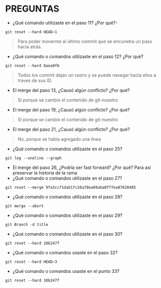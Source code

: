 # PREGUNTAS

 - ¿Qué comando utilizaste en el paso 11? ¿Por qué?- 
 ```git
 git reset --hard HEAD~1
 ```
 > Para poder moverme al último commit que se encunetra un paso hacia atrás.
 - ¿Qué comando o comandos utilizaste en el paso 12? ¿Por qué?
 ```git
 git reset --hard 8aea9f6
 ```
 > Todos los commit dejan un rastro y se puede navegar hacia ellos a traves de sus ID.
 - El merge del paso 13, ¿Causó algún conflicto? ¿Por qué?
 > Si porque se cambio el contenido de git-nuestro
 - El merge del paso 19, ¿Causó algún conflicto? ¿Por qué?
> Si porque se cambio el contenido de git-nuestro
 - El merge del paso 21, ¿Causó algún conflicto? ¿Por qué?
> No, porque se había agregado una linea
 - ¿Qué comando o comandos utilizaste en el paso 25?
 ```git
 git log --oneline --graph
 ```
 - El merge del paso 26, ¿Podría ser fast forward? ¿Por qué?
 Para así preservar la historia de la rama
 - ¿Qué comando o comandos utilizaste en el paso 27?
  ```git
 git reset --merge 9fa3ccf1dab1fc26a78ea69aba0fffea87628485
 ```
 - ¿Qué comando o comandos utilizaste en el paso 28?
  ```git
git merge --abort
  ```
 - ¿Qué comando o comandos utilizaste en el paso 29?
 ```git
git Branch -d title
  ```
 - ¿Qué comando o comandos utilizaste en el paso 30?
 ```git
git reset --hard 10b247f
  ```
 - ¿Qué comando o comandos usaste en el paso 32?
 ```git
git reset --hard HEAD~3
  ```
 - ¿Qué comando o comandos usaste en el punto 33?
 ```git
git reset --hard 10b247f
  ```

